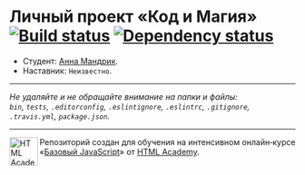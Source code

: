 # Личный проект «Код и Магия» [![Build status][travis-image]][travis-url] [![Dependency status][dependency-image]][dependency-url]

* Студент: [Анна Мандрик](https://up.htmlacademy.ru/javascript/6/user/95434).
* Наставник: `Неизвестно`.

---

_Не удаляйте и не обращайте внимание на папки и файлы:_<br>
_`bin`, `tests`, `.editorconfig`, `.eslintignore`, `.eslintrc`, `.gitignore`, `.travis.yml`, `package.json`._

---

<a href="https://htmlacademy.ru/intensive/javascript"><img align="left" width="50" height="50" title="HTML Academy" src="https://up.htmlacademy.ru/static/img/intensive/javascript/logo-for-github.svg"></a>

Репозиторий создан для обучения на интенсивном онлайн‑курсе «[Базовый JavaScript](https://htmlacademy.ru/intensive/javascript)» от [HTML Academy](https://htmlacademy.ru).

[travis-image]: https://travis-ci.org/htmlacademy-javascript/95434-code-and-magick.svg?branch=master
[travis-url]: https://travis-ci.org/htmlacademy-javascript/95434-code-and-magick
[dependency-image]: https://david-dm.org/htmlacademy-javascript/95434-code-and-magick.svg?style=flat-square
[dependency-url]: https://david-dm.org/htmlacademy-javascript/95434-code-and-magick
